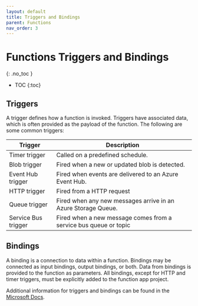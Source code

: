 ```yaml
---
layout: default
title: Triggers and Bindings
parent: Functions
nav_order: 3
---
```


# Functions Triggers and Bindings
{: .no_toc }

- TOC
{:toc}

## Triggers

A trigger defines how a function is invoked. Triggers have associated data,
which is often provided as the payload of the function.  The following 
are some common triggers:

| Trigger               | Description   | 
| --------------------- | ------------- | 
| Timer trigger         | Called on a predefined schedule. |
| Blob trigger          | Fired when a new or updated blob is detected. |
| Event Hub trigger     | Fired when events are delivered to an Azure Event Hub. |
| HTTP trigger          | Fired from a HTTP request | 
| Queue trigger         | Fired when any new messages arrive in an Azure Storage Queue. | 
| Service Bus trigger   | Fired when a new message comes from a service bus queue or topic | 

## Bindings

A binding is a connection to data within a function. Bindings may be connected 
as input bindings, output bindings, or both. Data from bindings is provided 
to the function as parameters. All bindings, except for HTTP and timer triggers, 
must be explicitly added to the function app project.

Additional information for triggers and bindings can be found in the 
[Microsoft Docs](https://learn.microsoft.com/en-us/azure/azure-functions/functions-triggers-bindings?tabs=csharp).
